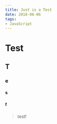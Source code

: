 ```yaml
---
title: Just is a Test
date: 2018-06-06
tags:
- JavaScript
---
```


# Test

## T

### e

#### s

##### t

> test!